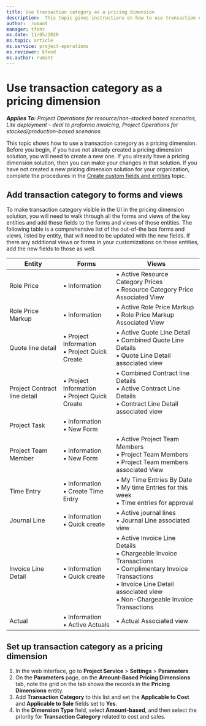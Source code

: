 ```yaml
--- 
title: Use transaction category as a pricing dimension
description:  This topic gives instructions on how to use transaction category as a pricing dimension
author:  rumant
manager: tfehr 
ms.date: 11/05/2020  
ms.topic: article 
ms.service: project-operations 
ms.reviewer: kfend 
ms.author: rumant 
--- 
```


# Use transaction category as a pricing dimension


_**Applies To:** Project Operations for resource/non-stocked based scenarios, Lite deployment - deal to proforma invoicing, Project Operations for stocked/production-based scenarios_ 


This topic shows how to use a transaction category as a pricing dimension. Before you begin, if you have not already created a pricing dimension solution, you will need to create a new one. If you already have a pricing dimension solution, then you can make your changes in that solution. If you have not created a new pricing dimension solution for your organization, complete the procedures in the [Create custom fields and entities](create-custom-fields-entities.md) topic.

## Add transaction category to forms and views
To make transaction category visible in the UI in the pricing dimension solution, you will need to walk through all the forms and views of the key entities and add these fields to the forms and views of those entities.
The following table is a comprehensive list of the out-of-the box forms and views, listed by entity, that will need to be updated with the new fields. If there any additional views or forms in your customizations on these entities, add the new fields to those as well.

|  Entity        | Forms     |Views        |
| ------------------------------|---------------------------------|----------------------------------|
|  Role Price|• Information |• Active Resource Category Prices<br> • Resource Category Price Associated View|
|  Role Price Markup|• Information|• Active Role Price Markup<br>• Role Price Markup Associated View|
|  Quote line detail|• Project Information<br>• Project Quick Create|• Active Quote Line Detail<br>• Combined Quote Line Details<br>• Quote Line Detail associated view|
|  Project Contract line detail|• Project Information<br>• Project Quick Create|• Combined Contract line Details<br>• Active Contract Line Details<br>• Contract Line Detail associated view|
|  Project Task|• Information<br>• New Form||
|  Project Team Member|• Information<br>• New Form|• Active Project Team Members<br>• Project Team Members<br>• Project Team members associated View|
|  Time Entry|• Information<br>• Create Time Entry|• My Time Entries By Date<br>• My time Entries for this week<br>• Time entries for approval|
|  Journal Line|• Information<br>• Quick create|• Active journal lines<br>• Journal Line associated view|
|  Invoice Line Detail|• Information<br>• Quick create|• Active Invoice Line Details<br>• Chargeable Invoice Transactions<br>• Complimentary Invoice Transactions<br>• Invoice Line Detail associated view<br>• Non-Chargeable Invoice Transactions|
|  Actual|• Information<br>• Active Actuals|• Actual Associated view|

## Set up transaction category as a pricing dimension

1. In the web interface, go to **Project Service** > **Settings** > **Parameters**. 
2. On the **Parameters** page, on the **Amount-Based Pricing Dimensions** tab, note the grid on the tab shows the records in the **Pricing Dimensions** entity.
3. Add **Transaction Category** to this list and set the **Applicable to Cost** and **Applicable to Sale** fields set to **Yes**.
4. In the **Dimension Type** field, select **Amount-based**, and then select the priority for **Transaction Category** related to cost and sales.
